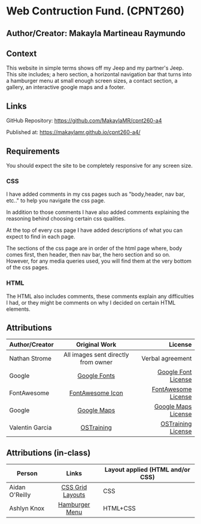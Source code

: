 # Web Contruction Fund. (CPNT260)
## Author/Creator: Makayla Martineau Raymundo
## Context
This website in simple terms shows off my Jeep and my partner's Jeep. This site includes; a hero section, a horizontal navigation bar that turns into a hamburger menu at small enough screen sizes, a contact section, a gallery, an interactive google maps and a footer. 

## Links
GitHub Repository: https://github.com/MakaylaMR/cpnt260-a4

Published at: https://makaylamr.github.io/cpnt260-a4/
## Requirements

You should expect the site to be completely responsive for any screen size.

### CSS
I have added comments in my css pages such as "body,header, nav bar, etc.." to help you navigate the css page.

In addition to those comments I have also added comments explaining the reasoning behind choosing certain css qualities. 

At the top of every css page I have added descriptions of what you can expect to find in each page.

The sections of the css page are in order of the html page where, body comes first, then header, then nav bar, the hero section and so on. However, for any media queries used, you will find them at the very bottom of the css pages.

### HTML
The HTML also includes comments, these comments explain any difficulties I had, or they might be comments on why I decided on certain HTML elements.


## Attributions
| Author/Creator| Original Work          | License  |
| ------------- |:-------------:|---------:|
|Nathan Strome | All images sent directly from owner |Verbal agreement|
|Google | [Google Fonts](https://fonts.google.com/?preview.text_type=custom) |[Google Font License](https://fonts.google.com/attribution)|
|FontAwesome | [FontAwesome Icon](https://fontawesome.com/icons/bars?style=solid) |[FontAwesome License](https://fontawesome.com/license#license)|
|Google | [Google Maps](https://www.google.com/maps/place/Waiparous+Village,+AB/@51.2836874,-114.8722322,13.25z/data=!4m5!3m4!1s0x537131d998fc427d:0x5e81da48460c5207!8m2!3d51.283263!4d-114.8389065) |[Google Maps License](https://about.google/brand-resource-center/products-and-services/geo-guidelines/#google-maps)|
|Valentin Garcia | [OSTraining](https://www.ostraining.com/blog/coding/responsive-google-maps/) |[OSTraining License](https://creativecommons.org/licenses/by-nc/3.0/)|


## Attributions (in-class)
|Person| Links | Layout applied (HTML and/or CSS)|
| ------------- |:-------------:|-------------|
|Aidan O'Reilly | [CSS Grid Layouts](https://codepen.io/Aidano/pen/yLVBZBX)| CSS
|Ashlyn Knox| [Hamburger Menu](https://github.com/ashlyn-knox/documentation/blob/main/02-02-css-checkbox-menu.adoc)| HTML+CSS